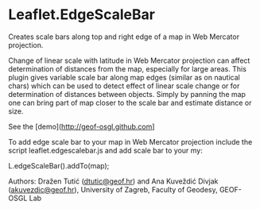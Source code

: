 # Leaflet.EdgeScaleBar
Creates scale bars along top and right edge of a map in Web Mercator projection.

Change of linear scale with latitude in Web Mercator projection can affect determination of distances from the map, especially for large areas. This plugin gives variable scale bar along map edges (similar as on nautical chars) which can be used to detect effect of linear scale change or for determination of distances between objects. Simply by panning the map one can bring part of map closer to the scale bar and estimate distance or size.

See the [demo](http://geof-osgl.github.com]

To add edge scale bar to your map in Web Mercator projection include the script leaflet.edgescalebar.js and add scale bar to your my:

L.edgeScaleBar().addTo(map);

Authors: Dražen Tutić (dtutic@geof.hr) and Ana Kuveždić Divjak (akuvezdic@geof.hr), University of Zagreb, Faculty of Geodesy, GEOF-OSGL Lab
